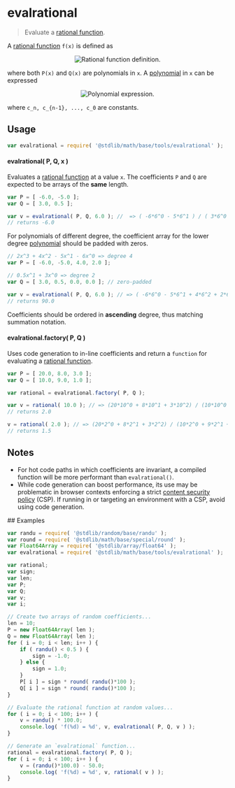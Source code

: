 <!--

@license Apache-2.0

Copyright (c) 2018 The Stdlib Authors.

Licensed under the Apache License, Version 2.0 (the "License");
you may not use this file except in compliance with the License.
You may obtain a copy of the License at

   http://www.apache.org/licenses/LICENSE-2.0

Unless required by applicable law or agreed to in writing, software
distributed under the License is distributed on an "AS IS" BASIS,
WITHOUT WARRANTIES OR CONDITIONS OF ANY KIND, either express or implied.
See the License for the specific language governing permissions and
limitations under the License.

-->

# evalrational

> Evaluate a [rational function][rational-function].

<section class="intro">

A [rational function][rational-function] `f(x)` is defined as

<!-- <equation class="equation" label="eq:rational_function" align="center" raw="f(x) = \frac{P(x)}{Q(x)}" alt="Rational function definition."> -->

<div class="equation" align="center" data-raw-text="f(x) = \frac{P(x)}{Q(x)}" data-equation="eq:rational_function">
    <img src="https://cdn.jsdelivr.net/gh/stdlib-js/stdlib@7e0a95722efd9c771b129597380c63dc6715508b/lib/node_modules/@stdlib/math/base/tools/evalrational/docs/img/equation_rational_function.svg" alt="Rational function definition.">
    <br>
</div>

<!-- </equation> -->

where both `P(x)` and `Q(x)` are polynomials in `x`. A [polynomial][polynomial] in `x` can be expressed

<!-- <equation class="equation" label="eq:polynomial" align="center" raw="c_nx^n + c_{n-1}x^{n-1} + \ldots + c_1x^1 + c_0 = \sum_{i=0}^{n} c_ix^i" alt="Polynomial expression."> -->

<div class="equation" align="center" data-raw-text="c_nx^n + c_{n-1}x^{n-1} + \ldots + c_1x^1 + c_0 = \sum_{i=0}^{n} c_ix^i" data-equation="eq:polynomial">
    <img src="https://cdn.jsdelivr.net/gh/stdlib-js/stdlib@7e0a95722efd9c771b129597380c63dc6715508b/lib/node_modules/@stdlib/math/base/tools/evalrational/docs/img/equation_polynomial.svg" alt="Polynomial expression.">
    <br>
</div>

<!-- </equation> -->

where `c_n, c_{n-1}, ..., c_0` are constants.

</section>

<!-- /.intro -->

<section class="usage">

## Usage

```javascript
var evalrational = require( '@stdlib/math/base/tools/evalrational' );
```

#### evalrational( P, Q, x )

Evaluates a [rational function][rational-function] at a value `x`. The coefficients `P` and `Q` are expected to be arrays of the **same** length.

```javascript
var P = [ -6.0, -5.0 ];
var Q = [ 3.0, 0.5 ];

var v = evalrational( P, Q, 6.0 ); //  => ( -6*6^0 - 5*6^1 ) / ( 3*6^0 + 0.5*6^1 ) = (-6-30)/(3+3)
// returns -6.0
```

For polynomials of different degree, the coefficient array for the lower degree [polynomial][polynomial] should be padded with zeros.

```javascript
// 2x^3 + 4x^2 - 5x^1 - 6x^0 => degree 4
var P = [ -6.0, -5.0, 4.0, 2.0 ];

// 0.5x^1 + 3x^0 => degree 2
var Q = [ 3.0, 0.5, 0.0, 0.0 ]; // zero-padded

var v = evalrational( P, Q, 6.0 ); // => ( -6*6^0 - 5*6^1 + 4*6^2 + 2*6^3 ) / ( 3*6^0 + 0.5*6^1 + 0*6^2 + 0*6^3 ) = (-6-30+144+432)/(3+3)
// returns 90.0
```

Coefficients should be ordered in **ascending** degree, thus matching summation notation.

#### evalrational.factory( P, Q )

Uses code generation to in-line coefficients and return a `function` for evaluating a [rational function][rational-function].

```javascript
var P = [ 20.0, 8.0, 3.0 ];
var Q = [ 10.0, 9.0, 1.0 ];

var rational = evalrational.factory( P, Q );

var v = rational( 10.0 ); // => (20*10^0 + 8*10^1 + 3*10^2) / (10*10^0 + 9*10^1 + 1*10^2) = (20+80+300)/(10+90+100)
// returns 2.0

v = rational( 2.0 ); // => (20*2^0 + 8*2^1 + 3*2^2) / (10*2^0 + 9*2^1 + 1*2^2) = (20+16+12)/(10+18+4)
// returns 1.5
```

</section>

<!-- /.usage -->

<section class="notes">

## Notes

-   For hot code paths in which coefficients are invariant, a compiled function will be more performant than `evalrational()`.
-   While code generation can boost performance, its use may be problematic in browser contexts enforcing a strict [content security policy][mdn-csp] (CSP). If running in or targeting an environment with a CSP, avoid using code generation.

</section>

<!-- /.notes -->

<section class="examples">
## Examples

<!-- eslint no-undef: "error" -->

```javascript
var randu = require( '@stdlib/random/base/randu' );
var round = require( '@stdlib/math/base/special/round' );
var Float64Array = require( '@stdlib/array/float64' );
var evalrational = require( '@stdlib/math/base/tools/evalrational' );

var rational;
var sign;
var len;
var P;
var Q;
var v;
var i;

// Create two arrays of random coefficients...
len = 10;
P = new Float64Array( len );
Q = new Float64Array( len );
for ( i = 0; i < len; i++ ) {
    if ( randu() < 0.5 ) {
        sign = -1.0;
    } else {
        sign = 1.0;
    }
    P[ i ] = sign * round( randu()*100 );
    Q[ i ] = sign * round( randu()*100 );
}

// Evaluate the rational function at random values...
for ( i = 0; i < 100; i++ ) {
    v = randu() * 100.0;
    console.log( 'f(%d) = %d', v, evalrational( P, Q, v ) );
}

// Generate an `evalrational` function...
rational = evalrational.factory( P, Q );
for ( i = 0; i < 100; i++ ) {
    v = (randu()*100.0) - 50.0;
    console.log( 'f(%d) = %d', v, rational( v ) );
}
```

</section>

<!-- /.examples -->

<section class="links">

[polynomial]: https://en.wikipedia.org/wiki/Polynomial

[rational-function]: https://en.wikipedia.org/wiki/Rational_function

[mdn-csp]: https://developer.mozilla.org/en-US/docs/Web/HTTP/CSP

</section>

<!-- /.links -->
